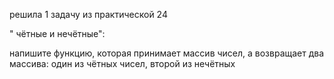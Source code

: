решила 1 задачу из практической 24

" чётные и нечётные":

напишите функцию, которая принимает массив чисел, а возвращает два массива: один из чётных чисел, второй из нечётных
